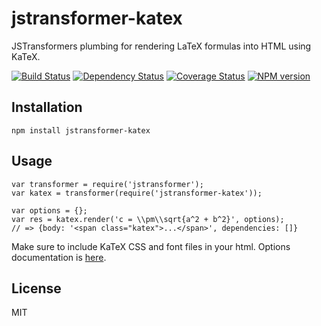 # jstransformer-katex

JSTransformers plumbing for rendering LaTeX formulas into HTML using KaTeX.

[![Build
Status](https://img.shields.io/travis/andreabedini/jstransformer-eco/master.svg)](https://travis-ci.org/andreabedini/jstransformer-katex)
[![Dependency
Status](https://img.shields.io/david/andreabedini/jstransformer-eco.svg)](https://david-dm.org/andreabedini/jstransformer-katex)
[![Coverage
Status](https://img.shields.io/coveralls/andreabedini/jstransformer-eco/master.svg)](https://coveralls.io/r/jstransformers/jstransformer-katex?branch=master)
[![NPM
version](https://img.shields.io/npm/v/jstransformer-eco.svg)](https://www.npmjs.org/package/jstransformer-katex)

## Installation

    npm install jstransformer-katex

## Usage

    var transformer = require('jstransformer');
    var katex = transformer(require('jstransformer-katex'));

    var options = {};
    var res = katex.render('c = \\pm\\sqrt{a^2 + b^2}', options);
    // => {body: '<span class="katex">...</span>', dependencies: []}

Make sure to include KaTeX CSS and font files in your html. Options
documentation is [here](https://github.com/Khan/KaTeX#rendering-options).

## License

MIT

